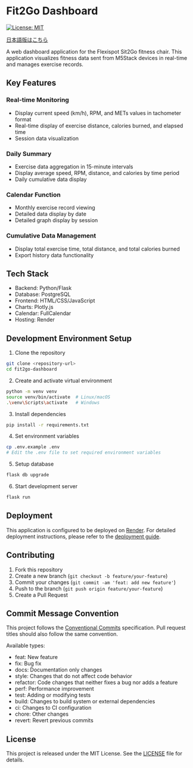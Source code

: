 # Fit2Go Dashboard

[![License: MIT](https://img.shields.io/badge/License-MIT-yellow.svg)](https://opensource.org/licenses/MIT)

[日本語版はこちら](README_jp.md)

A web dashboard application for the Flexispot Sit2Go fitness chair. This application visualizes fitness data sent from M5Stack devices in real-time and manages exercise records.

## Key Features

### Real-time Monitoring
- Display current speed (km/h), RPM, and METs values in tachometer format
- Real-time display of exercise distance, calories burned, and elapsed time
- Session data visualization

### Daily Summary
- Exercise data aggregation in 15-minute intervals
- Display average speed, RPM, distance, and calories by time period
- Daily cumulative data display

### Calendar Function
- Monthly exercise record viewing
- Detailed data display by date
- Detailed graph display by session

### Cumulative Data Management
- Display total exercise time, total distance, and total calories burned
- Export history data functionality

## Tech Stack

- Backend: Python/Flask
- Database: PostgreSQL
- Frontend: HTML/CSS/JavaScript
- Charts: Plotly.js
- Calendar: FullCalendar
- Hosting: Render

## Development Environment Setup

1. Clone the repository
```bash
git clone <repository-url>
cd fit2go-dashboard
```

2. Create and activate virtual environment
```bash
python -m venv venv
source venv/bin/activate  # Linux/macOS
.\venv\Scripts\activate   # Windows
```

3. Install dependencies
```bash
pip install -r requirements.txt
```

4. Set environment variables
```bash
cp .env.example .env
# Edit the .env file to set required environment variables
```

5. Setup database
```bash
flask db upgrade
```

6. Start development server
```bash
flask run
```

## Deployment

This application is configured to be deployed on [Render](https://render.com).
For detailed deployment instructions, please refer to the [deployment guide](deployment.md).

## Contributing

1. Fork this repository
2. Create a new branch (`git checkout -b feature/your-feature`)
3. Commit your changes (`git commit -am 'feat: add new feature'`)
4. Push to the branch (`git push origin feature/your-feature`)
5. Create a Pull Request

## Commit Message Convention

This project follows the [Conventional Commits](https://www.conventionalcommits.org/) specification.
Pull request titles should also follow the same convention.

Available types:
- feat: New feature
- fix: Bug fix
- docs: Documentation only changes
- style: Changes that do not affect code behavior
- refactor: Code changes that neither fixes a bug nor adds a feature
- perf: Performance improvement
- test: Adding or modifying tests
- build: Changes to build system or external dependencies
- ci: Changes to CI configuration
- chore: Other changes
- revert: Revert previous commits

## License

This project is released under the MIT License. See the [LICENSE](LICENSE) file for details.